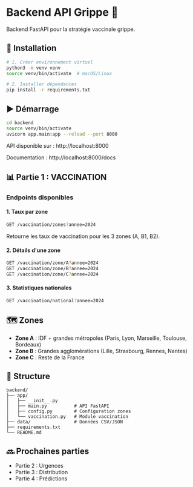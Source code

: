 # Backend API Grippe 💉

Backend FastAPI pour la stratégie vaccinale grippe.

## 🚀 Installation

```bash
# 1. Créer environnement virtuel
python3 -m venv venv
source venv/bin/activate  # macOS/Linux

# 2. Installer dépendances
pip install -r requirements.txt
```

## ▶️ Démarrage

```bash
cd backend
source venv/bin/activate
uvicorn app.main:app --reload --port 8000
```

API disponible sur : http://localhost:8000

Documentation : http://localhost:8000/docs

## 📊 Partie 1 : VACCINATION

### Endpoints disponibles

#### 1. Taux par zone
```bash
GET /vaccination/zones?annee=2024
```

Retourne les taux de vaccination pour les 3 zones (A, B1, B2).

#### 2. Détails d'une zone
```bash
GET /vaccination/zone/A?annee=2024
GET /vaccination/zone/B?annee=2024
GET /vaccination/zone/C?annee=2024
```

#### 3. Statistiques nationales
```bash
GET /vaccination/national?annee=2024
```

## 🗺️ Zones

- **Zone A** : IDF + grandes métropoles (Paris, Lyon, Marseille, Toulouse, Bordeaux)
- **Zone B** : Grandes agglomérations (Lille, Strasbourg, Rennes, Nantes)
- **Zone C** : Reste de la France

## 📁 Structure

```
backend/
├── app/
│   ├── __init__.py
│   ├── main.py          # API FastAPI
│   ├── config.py        # Configuration zones
│   └── vaccination.py   # Module vaccination
├── data/                # Données CSV/JSON
├── requirements.txt
└── README.md
```

## 🔜 Prochaines parties

- Partie 2 : Urgences
- Partie 3 : Distribution
- Partie 4 : Prédictions


